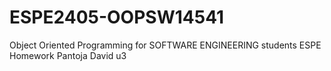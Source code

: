 # ESPE2405-OOPSW14541
Object Oriented Programming for SOFTWARE ENGINEERING students ESPE
Homework Pantoja David u3